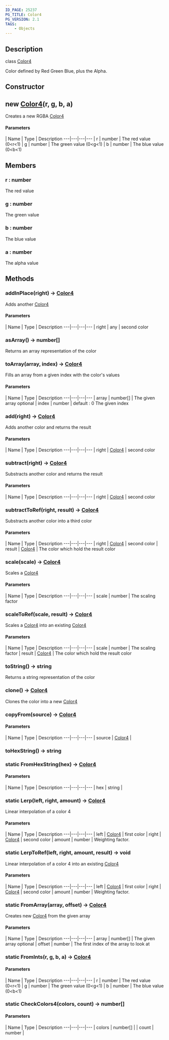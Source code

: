```yaml
---
ID_PAGE: 25237
PG_TITLE: Color4
PG_VERSION: 2.1
TAGS:
    - Objects
---
```

## Description

class [Color4](/classes/2.3/Color4)

Color defined by Red Green Blue, plus the Alpha.

## Constructor

## new [Color4](/classes/2.3/Color4)(r, g, b, a)

Creates a new RGBA [Color4](/classes/2.3/Color4)

#### Parameters
 | Name | Type | Description
---|---|---|---
 | r | number |   The red value (0&lt;r&lt;1)
 | g | number |   The green value (0&lt;g&lt;1)
 | b | number |   The blue value (0&lt;b&lt;1)
## Members

### r : number

The red value

### g : number

The green value

### b : number

The blue value

### a : number

The alpha value

## Methods

### addInPlace(right) &rarr; [Color4](/classes/2.3/Color4)

Adds another [Color4](/classes/2.3/Color4)

#### Parameters
 | Name | Type | Description
---|---|---|---
 | right | any |   second color

### asArray() &rarr; number[]

Returns an array representation of the color
### toArray(array, index) &rarr; [Color4](/classes/2.3/Color4)

Fills an array from a given index with the color's values

#### Parameters
 | Name | Type | Description
---|---|---|---
 | array | number[] |   The given array
optional | index | number |   default : 0 The given index
### add(right) &rarr; [Color4](/classes/2.3/Color4)

Adds another color and returns the result

#### Parameters
 | Name | Type | Description
---|---|---|---
 | right | [Color4](/classes/2.3/Color4) |   second color

### subtract(right) &rarr; [Color4](/classes/2.3/Color4)

Substracts another color and returns the result

#### Parameters
 | Name | Type | Description
---|---|---|---
 | right | [Color4](/classes/2.3/Color4) |   second color

### subtractToRef(right, result) &rarr; [Color4](/classes/2.3/Color4)

Substracts another color into a third color

#### Parameters
 | Name | Type | Description
---|---|---|---
 | right | [Color4](/classes/2.3/Color4) |   second color
 | result | [Color4](/classes/2.3/Color4) |   The color which hold the result color
### scale(scale) &rarr; [Color4](/classes/2.3/Color4)

Scales a [Color4](/classes/2.3/Color4)

#### Parameters
 | Name | Type | Description
---|---|---|---
 | scale | number |   The scaling factor

### scaleToRef(scale, result) &rarr; [Color4](/classes/2.3/Color4)

Scales a [Color4](/classes/2.3/Color4) into an existing [Color4](/classes/2.3/Color4)

#### Parameters
 | Name | Type | Description
---|---|---|---
 | scale | number |   The scaling factor
 | result | [Color4](/classes/2.3/Color4) |   The color which hold the result color
### toString() &rarr; string

Returns a string representation of the color
### clone() &rarr; [Color4](/classes/2.3/Color4)

Clones the color into a new [Color4](/classes/2.3/Color4)
### copyFrom(source) &rarr; [Color4](/classes/2.3/Color4)



#### Parameters
 | Name | Type | Description
---|---|---|---
 | source | [Color4](/classes/2.3/Color4) |   

### toHexString() &rarr; string


### static FromHexString(hex) &rarr; [Color4](/classes/2.3/Color4)



#### Parameters
 | Name | Type | Description
---|---|---|---
 | hex | string |  

### static Lerp(left, right, amount) &rarr; [Color4](/classes/2.3/Color4)

Linear interpolation of a color 4

#### Parameters
 | Name | Type | Description
---|---|---|---
 | left | [Color4](/classes/2.3/Color4) |   first color
 | right | [Color4](/classes/2.3/Color4) |   second color
 | amount | number |   Weighting factor.
### static LerpToRef(left, right, amount, result) &rarr; void

Linear interpolation of a color 4 into an existing [Color4](/classes/2.3/Color4)

#### Parameters
 | Name | Type | Description
---|---|---|---
 | left | [Color4](/classes/2.3/Color4) |   first color
 | right | [Color4](/classes/2.3/Color4) |   second color
 | amount | number |   Weighting factor.
### static FromArray(array, offset) &rarr; [Color4](/classes/2.3/Color4)

Creates new [Color4](/classes/2.3/Color4) from the given array

#### Parameters
 | Name | Type | Description
---|---|---|---
 | array | number[] |   The given array
optional | offset | number |   The first index of the array to look at
### static FromInts(r, g, b, a) &rarr; [Color4](/classes/2.3/Color4)



#### Parameters
 | Name | Type | Description
---|---|---|---
 | r | number |   The red value (0&lt;r&lt;1)
 | g | number |   The green value (0&lt;g&lt;1)
 | b | number |   The blue value (0&lt;b&lt;1)
### static CheckColors4(colors, count) &rarr; number[]



#### Parameters
 | Name | Type | Description
---|---|---|---
 | colors | number[] | 
 | count | number | 
